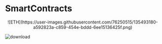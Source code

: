 # SmartContracts

<p align="center">
![ETH](https://user-images.githubusercontent.com/76250515/135493180-a592823a-c859-454e-bddd-6ee15136425f.png)
  
  
  

<p/>

<p align="center">
    <a
        <img src="https://www.pngwing.com/es/free-png-sunvn" alt="logo" width="125"/>
    </a>
    
<p/>


![download](https://user-images.githubusercontent.com/76250515/135490126-99c201c8-c565-4a14-b1c9-636bde637e43.png)

